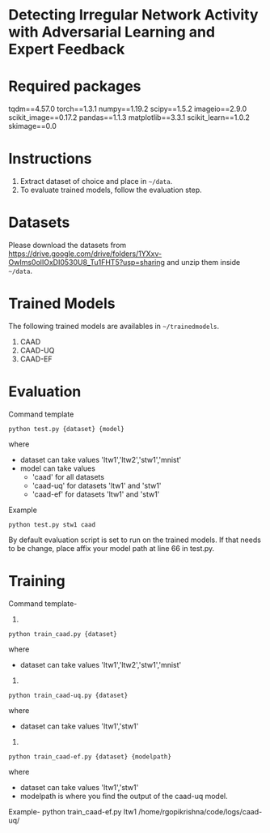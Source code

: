# Detecting Irregular Network Activity with Adversarial Learning and Expert Feedback

# Required packages

tqdm==4.57.0
torch==1.3.1
numpy==1.19.2
scipy==1.5.2
imageio==2.9.0
scikit_image==0.17.2
pandas==1.1.3
matplotlib==3.3.1
scikit_learn==1.0.2
skimage==0.0

# Instructions

1. Extract dataset of choice and place in `~/data`.
2. To evaluate trained models, follow the evaluation step.

# Datasets

Please download the datasets from https://drive.google.com/drive/folders/1YXxv-OwIms0olIOxDI0530U8_Tu1FHT5?usp=sharing and unzip them inside `~/data`.

# Trained Models

The following trained models are availables in `~/trainedmodels`. 
1. CAAD
2. CAAD-UQ
3. CAAD-EF

# Evaluation

Command template
```
python test.py {dataset} {model}
```

where
- dataset can take values 'ltw1','ltw2','stw1','mnist' 
- model can take values 
    * 'caad' for all datasets
    * 'caad-uq' for datasets 'ltw1' and 'stw1'
    * 'caad-ef' for datasets 'ltw1' and 'stw1'

Example
```
python test.py stw1 caad
```
By default evaluation script is set to run on the trained models. If that needs to be change, place affix your model path at line 66 in test.py.


# Training

Command template-

1.
```
python train_caad.py {dataset}
```
where
   - dataset can take values 'ltw1','ltw2','stw1','mnist' 
1. 
```
python train_caad-uq.py {dataset}
```
where
   - dataset can take values 'ltw1','stw1'
1.
```
python train_caad-ef.py {dataset} {modelpath}
```
where
   - dataset can take values 'ltw1','stw1'
   - modelpath is where you find the output of the caad-uq model.

Example- python train_caad-ef.py ltw1 /home/rgopikrishna/code/logs/caad-uq/
